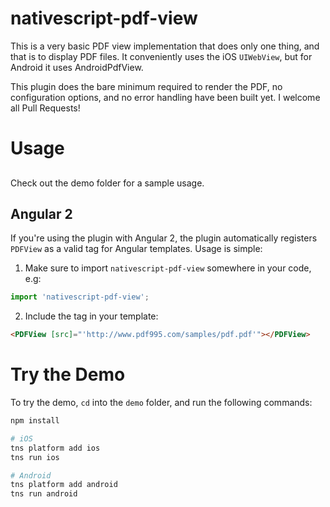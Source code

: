 # nativescript-pdf-view

This is a very basic PDF view implementation that does only one thing, and
that is to display PDF files. It conveniently uses the iOS `UIWebView`, but
for Android it uses AndroidPdfView.

This plugin does the bare minimum required to render the PDF, no configuration
options, and no error handling have been built yet. I welcome all Pull Requests!

# Usage

##

Check out the demo folder for a sample usage.

## Angular 2

If you're using the plugin with Angular 2, the plugin automatically registers
`PDFView` as a valid tag for Angular templates. Usage is simple:

1. Make sure to import `nativescript-pdf-view` somewhere in your code, e.g:

  ```ts
  import 'nativescript-pdf-view';
  ```

2. Include the tag in your template:

  ```html
  <PDFView [src]="'http://www.pdf995.com/samples/pdf.pdf'"></PDFView>
  ```

# Try the Demo

To try the demo, `cd` into the `demo` folder, and run the following commands:

```sh
npm install

# iOS
tns platform add ios
tns run ios

# Android
tns platform add android
tns run android
```